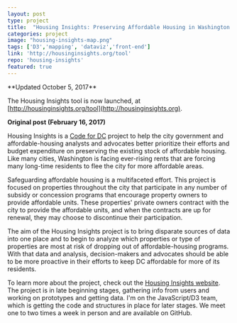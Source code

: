 ```yaml
---
layout: post
type: project
title:  "Housing Insights: Preserving Affordable Housing in Washington DC"
categories: project
image: "housing-insights-map.png"
tags: ['D3','mapping', 'dataviz','front-end']
link: 'http://housinginsights.org/tool'
repo: 'housing-insights'
featured: true
---
```

<p></p>
**Updated October 5, 2017**

The Housing Insights tool is now launched, at [http://housinginsights.org/tool](http://housinginsights.org).

**Original post (February 16, 2017)**

Housing Insights is a [Code for DC](http://codefordc.org/) project to help the city government and affordable-housing analysts and advocates better prioritize their efforts and budget expenditure on preserving the existing stock of affordable housing. Like many cities, Washington is facing ever-rising rents that are forcing many long-time residents to flee the city for more affordable areas.

Safeguarding affordable housing is a multifaceted effort. This project is focused on properties throughout the city that participate in any number of subsidy or concession programs that encourage property owners to provide affordable units. These properties' private owners contract with the city to provide the affordable units, and when the contracts are up for renewal, they may choose to discontinue their participation.

The aim of the Housing Insights project is to bring disparate sources of data into one place and to begin to analyze which properties or type of properties are most at risk of dropping out of affordable-housing programs. With that data and analysis, decision-makers and advocates should be able to be more proactive in their efforts to keep DC affordable for more of its residents.

To learn more about the project, check out the [Housing Insights website](http://housinginsights.org). The project is in late beginning stages, gathering info from users and working on prototypes and getting data. I'm on the JavaScript/D3 team, which is getting the code and structures in place for later stages. We meet one to two times a week in person and are available on GitHub.